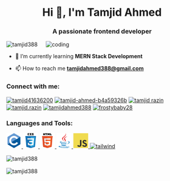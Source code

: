 <h1 align="center">Hi 👋, I'm Tamjid Ahmed</h1>
<h3 align="center">A passionate frontend developer</h3>
<img src="https://cdn.dribbble.com/users/644659/screenshots/1920053/dri2_still.gif?resize=400x300&vertical=center" alt="coding" align="right" width="400" >

<p align="left"> <img src="https://komarev.com/ghpvc/?username=tamjid388&label=Profile%20views&color=0e75b6&style=flat" alt="tamjid388" /> </p>

- 🌱 I’m currently learning **MERN Stack Development**

- 📫 How to reach me **tamjidahmed388@gmail.com**

<h3 align="left">Connect with me:</h3>
<p align="left">
<a href="https://twitter.com/tamjid41636200" target="blank"><img align="center" src="https://raw.githubusercontent.com/rahuldkjain/github-profile-readme-generator/master/src/images/icons/Social/twitter.svg" alt="tamjid41636200" height="30" width="40" /></a>
<a href="https://linkedin.com/in/tamjid-ahmed-b4a59326b" target="blank"><img align="center" src="https://raw.githubusercontent.com/rahuldkjain/github-profile-readme-generator/master/src/images/icons/Social/linked-in-alt.svg" alt="tamjid-ahmed-b4a59326b" height="30" width="40" /></a>
<a href="https://fb.com/tamjid razin" target="blank"><img align="center" src="https://raw.githubusercontent.com/rahuldkjain/github-profile-readme-generator/master/src/images/icons/Social/facebook.svg" alt="tamjid razin" height="30" width="40" /></a>
<a href="https://instagram.com/tamjid.razin" target="blank"><img align="center" src="https://raw.githubusercontent.com/rahuldkjain/github-profile-readme-generator/master/src/images/icons/Social/instagram.svg" alt="tamjid.razin" height="30" width="40" /></a>
<a href="https://www.hackerrank.com/tamjidahmed388" target="blank"><img align="center" src="https://raw.githubusercontent.com/rahuldkjain/github-profile-readme-generator/master/src/images/icons/Social/hackerrank.svg" alt="tamjidahmed388" height="30" width="40" /></a>
<a href="https://discord.gg/frostybaby28" target="blank"><img align="center" src="https://raw.githubusercontent.com/rahuldkjain/github-profile-readme-generator/master/src/images/icons/Social/discord.svg" alt="frostybaby28" height="30" width="40" /></a>

</p>

<h3 align="left">Languages and Tools:</h3>
<p align="left"> <a href="https://www.cprogramming.com/" target="_blank" rel="noreferrer"> <img src="https://raw.githubusercontent.com/devicons/devicon/master/icons/c/c-original.svg" alt="c" width="40" height="40"/> </a> <a href="https://www.w3schools.com/css/" target="_blank" rel="noreferrer"> <img src="https://raw.githubusercontent.com/devicons/devicon/master/icons/css3/css3-original-wordmark.svg" alt="css3" width="40" height="40"/> </a> <a href="https://www.w3.org/html/" target="_blank" rel="noreferrer"> <img src="https://raw.githubusercontent.com/devicons/devicon/master/icons/html5/html5-original-wordmark.svg" alt="html5" width="40" height="40"/> </a> <a href="https://www.java.com" target="_blank" rel="noreferrer"> <img src="https://raw.githubusercontent.com/devicons/devicon/master/icons/java/java-original.svg" alt="java" width="40" height="40"/> </a> <a href="https://developer.mozilla.org/en-US/docs/Web/JavaScript" target="_blank" rel="noreferrer"> <img src="https://raw.githubusercontent.com/devicons/devicon/master/icons/javascript/javascript-original.svg" alt="javascript" width="40" height="40"/> </a> <a href="https://tailwindcss.com/" target="_blank" rel="noreferrer"> <img src="https://www.vectorlogo.zone/logos/tailwindcss/tailwindcss-icon.svg" alt="tailwind" width="40" height="40"/> </a> </p>

<p><img align="center" src="https://github-readme-stats.vercel.app/api/top-langs?username=tamjid388&show_icons=true&locale=en&layout=compact" alt="tamjid388" /></p>

<p><img align="center" src="https://github-readme-streak-stats.herokuapp.com/?user=tamjid388&" alt="tamjid388" /></p>


